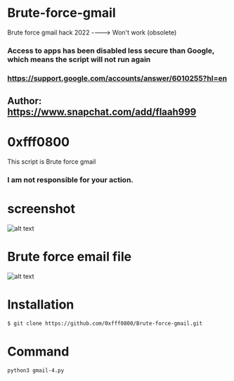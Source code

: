 # Brute-force-gmail
Brute force gmail hack 2022 ----> Won't work (obsolete)


### Access to apps has been disabled less secure than Google, which means the script will not run again

### https://support.google.com/accounts/answer/6010255?hl=en



## Author: https://www.snapchat.com/add/flaah999

# 0xfff0800

This script is Brute force gmail

### I am not responsible for your action.

# screenshot
![alt text](https://www3.0zz0.com/2020/04/14/09/137204080.png)

# Brute force email file 

![alt text](https://www3.0zz0.com/2020/04/14/09/326638511.png)

# Installation
```bash
$ git clone https://github.com/0xfff0800/Brute-force-gmail.git
```
# Command
```bash
python3 gmail-4.py 

```



